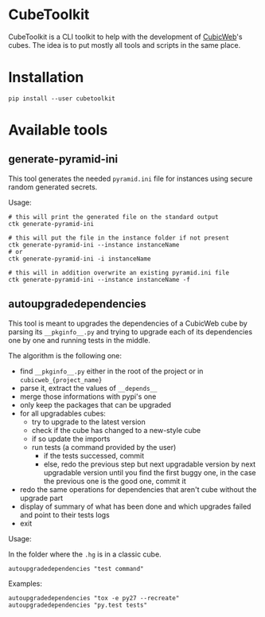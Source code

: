CubeToolkit
===========

CubeToolkit is a CLI toolkit to help with the development of
[CubicWeb](https://www.cubicweb.org/)'s cubes. The idea is to put mostly all
tools and scripts in the same place.

Installation
============

    pip install --user cubetoolkit

Available tools
===============

generate-pyramid-ini
--------------------

This tool generates the needed `pyramid.ini` file for instances using secure random generated secrets.

Usage:

    # this will print the generated file on the standard output
    ctk generate-pyramid-ini

    # this will put the file in the instance folder if not present
    ctk generate-pyramid-ini --instance instanceName
    # or
    ctk generate-pyramid-ini -i instanceName

    # this will in addition overwrite an existing pyramid.ini file
    ctk generate-pyramid-ini --instance instanceName -f

autoupgradedependencies
-----------------------

This tool is meant to upgrades the dependencies of a CubicWeb cube by parsing
its `__pkginfo__.py` and trying to upgrade each of its dependencies one by one
and running tests in the middle.

The algorithm is the following one:

* find `__pkginfo__.py` either in the root of the project or in `cubicweb_{project_name}`
* parse it, extract the values of `__depends__`
* merge those informations with pypi's one
* only keep the packages that can be upgraded
* for all upgradables cubes:
    * try to upgrade to the latest version
    * check if the cube has changed to a new-style cube
    * if so update the imports
    * run tests (a command provided by the user)
        * if the tests successed, commit
        * else, redo the previous step but next upgradable version by next upgradable version until you find the first buggy one, in the case the previous one is the good one, commit it
* redo the same operations for dependencies that aren't cube without the upgrade part
* display of summary of what has been done and which upgrades failed and point to their tests logs
* exit

Usage:

In the folder where the `.hg` is in a classic cube.

    autoupgradedependencies "test command"

Examples:

    autoupgradedependencies "tox -e py27 --recreate"
    autoupgradedependencies "py.test tests"
